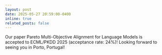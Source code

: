 ```yaml
---
layout: post
date: 2025-05-27 20:59:00-0400
inline: true
related_posts: false
---
```


Our paper Pareto Multi-Objective Alignment for Language Models is accepted to ECML/PKDD 2025 (acceptance rate: 24%)! Looking forward to seeing you in Porto, Portugal!
